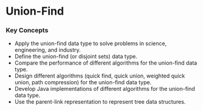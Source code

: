 # Union-Find

### Key Concepts
  - Apply the union-find data type to solve problems in science, engineering, and industry.
  - Define the union-find (or disjoint sets) data type.
  - Compare the performance of different algorithms for the union-find data type.
  - Design different algorithms (quick find, quick union, weighted quick union, path compression) for the union-find data type.
  - Develop Java implementations of different algorithms for the union-find data type.
  - Use the parent-link representation to represent tree data structures.
